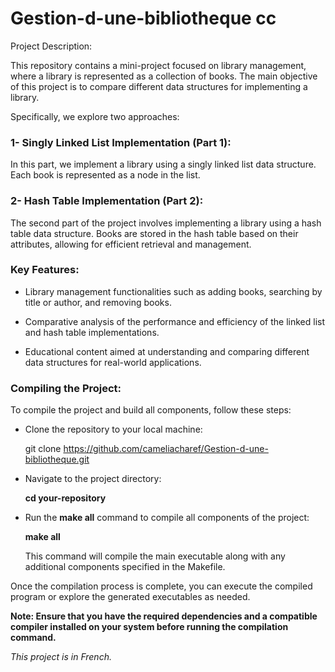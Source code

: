 # Gestion-d-une-bibliotheque cc
Project Description: 

This repository contains a mini-project focused on library management, where a library is represented as a collection of books. The main objective of this project is to compare different data structures for implementing a library. 

Specifically, we explore two approaches:

### 1- Singly Linked List Implementation (Part 1):

In this part, we implement a library using a singly linked list data structure. Each book is represented as a node in the list.

### 2- Hash Table Implementation (Part 2):

The second part of the project involves implementing a library using a hash table data structure. Books are stored in the hash table based on their attributes, allowing for efficient retrieval and management.

### Key Features:

- Library management functionalities such as adding books, searching by title or author, and removing books.

- Comparative analysis of the performance and efficiency of the linked list and hash table implementations.

- Educational content aimed at understanding and comparing different data structures for real-world applications.

### Compiling the Project:

To compile the project and build all components, follow these steps:

- Clone the repository to your local machine:
  
  git clone https://github.com/cameliacharef/Gestion-d-une-bibliotheque.git
  
- Navigate to the project directory:
  
  **cd your-repository**
  
- Run the **make all** command to compile all components of the project:
  
  **make all**
  
  This command will compile the main executable along with any additional components specified in the Makefile.

Once the compilation process is complete, you can execute the compiled program or explore the generated executables as needed.

**Note: Ensure that you have the required dependencies and a compatible compiler installed on your system before running the compilation command.**

*This project is in French.*
